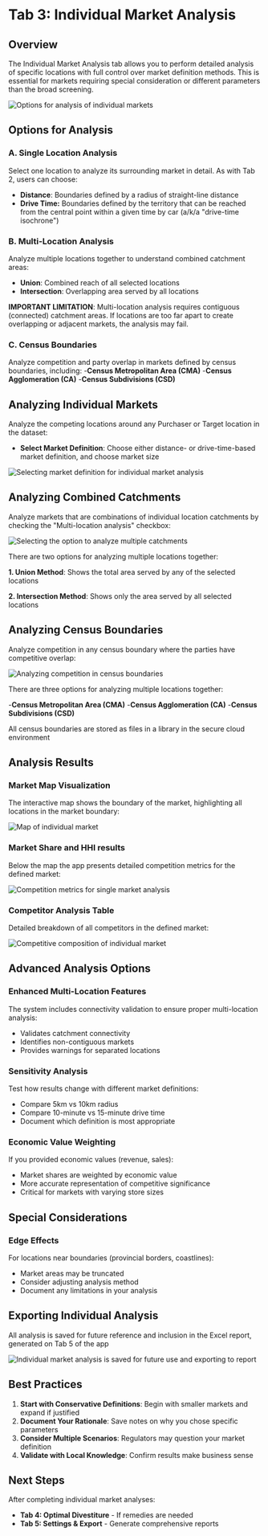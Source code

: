 # Tab 3: Individual Market Analysis

## Overview
The Individual Market Analysis tab allows you to perform detailed analysis of specific locations with full control over market definition methods. This is essential for markets requiring special consideration or different parameters than the broad screening.

![Options for analysis of individual markets](/user-guide-content/tab3.png)

## Options for Analysis

### A. Single Location Analysis
Select one location to analyze its surrounding market in detail. As with Tab 2, users can choose:
 - **Distance**: Boundaries defined by a radius of straight-line distance
 - **Drive Time:** Boundaries defined by the territory that can be reached from the central point within a given time by car (a/k/a "drive-time isochrone")

### B. Multi-Location Analysis
Analyze multiple locations together to understand combined catchment areas:
- **Union**: Combined reach of all selected locations
- **Intersection**: Overlapping area served by all locations

**IMPORTANT LIMITATION**: Multi-location analysis requires contiguous (connected) catchment areas. If locations are too far apart to create overlapping or adjacent markets, the analysis may fail.

### C. Census Boundaries
Analyze competition and party overlap in markets defined by census boundaries, including:
-**Census Metropolitan Area (CMA)**
-**Census Agglomeration (CA)**
-**Census Subdivisions (CSD)**

## Analyzing Individual Markets

Analyze the competing locations around any Purchaser or Target location in the dataset:
 - **Select Market Definition**: Choose either distance- or drive-time-based market definition, and choose market size

![Selecting market definition for individual market analysis](/user-guide-content/tab3-ind-defn.png)

## Analyzing Combined Catchments

Analyze markets that are combinations of individual location catchments by checking the "Multi-location analysis" checkbox:

![Selecting the option to analyze multiple catchments](/user-guide-content/multi-location-checkbox.png)

There are two options for analyzing multiple locations together:

**1. Union Method**: Shows the total area served by any of the selected locations

**2. Intersection Method**: Shows only the area served by all selected locations

## Analyzing Census Boundaries

Analyze competition in any census boundary where the parties have competitive overlap:

![Analyzing competition in census boundaries](/user-guide-content/census-boundaries.png)

There are three options for analyzing multiple locations together:

-**Census Metropolitan Area (CMA)**
-**Census Agglomeration (CA)**
-**Census Subdivisions (CSD)**

All census boundaries are stored as files in a library in the secure cloud environment

## Analysis Results

### Market Map Visualization

The interactive map shows the boundary of the market, highlighting all locations in the market boundary:

![Map of individual market](/user-guide-content/tab3-map.png)


### Market Share and HHI results

Below the map the app presents detailed competition metrics for the defined market:

![Competition metrics for single market analysis](/user-guide-content/tab3-metrics.png)

### Competitor Analysis Table

Detailed breakdown of all competitors in the defined market:

![Competitive composition of individual market](/user-guide-content/tab3-breakdown.png)

## Advanced Analysis Options

### Enhanced Multi-Location Features
The system includes connectivity validation to ensure proper multi-location analysis:
- Validates catchment connectivity
- Identifies non-contiguous markets
- Provides warnings for separated locations

### Sensitivity Analysis

Test how results change with different market definitions:
- Compare 5km vs 10km radius
- Compare 10-minute vs 15-minute drive time
- Document which definition is most appropriate

### Economic Value Weighting

If you provided economic values (revenue, sales):
- Market shares are weighted by economic value
- More accurate representation of competitive significance
- Critical for markets with varying store sizes

## Special Considerations

### Edge Effects

For locations near boundaries (provincial borders, coastlines):
- Market areas may be truncated
- Consider adjusting analysis method
- Document any limitations in your analysis

## Exporting Individual Analysis

All analysis is saved for future reference and inclusion in the Excel report, generated on Tab 5 of the app

![Individual market analysis is saved for future use and exporting to report](/user-guide-content/tab3-saved.png)

## Best Practices

1. **Start with Conservative Definitions**: Begin with smaller markets and expand if justified
2. **Document Your Rationale**: Save notes on why you chose specific parameters
3. **Consider Multiple Scenarios**: Regulators may question your market definition
4. **Validate with Local Knowledge**: Confirm results make business sense

## Next Steps

After completing individual market analyses:
- **Tab 4: Optimal Divestiture** - If remedies are needed
- **Tab 5: Settings & Export** - Generate comprehensive reports
